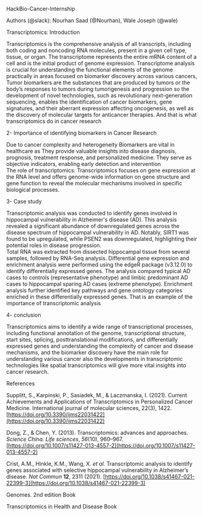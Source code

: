 HackBio-Cancer-Internship   
   
Authors (@slack): Nourhan Saad (@Nourhan), Wale Joseph (@wale)    
   
Transcriptomics: Introduction    
   
Transcriptomics is the comprehensive analysis of all transcripts, including both coding and noncoding RNA molecules, present in a given cell type, tissue, or organ. The transcriptome represents the entire mRNA content of a cell and is the initial product of genome expression. Transcriptome analysis is crucial for understanding the functional elements of the genome practically in areas focused on biomarker discovery across various cancers,    
Tumor biomarkers are the substances that are produced by tumors or the body’s responses to tumors during tumorigenesis and progression so the development of novel technologies, such as revolutionary next-generation sequencing, enables the identification of cancer biomarkers, gene signatures, and their aberrant expression affecting oncogenesis, as well as the discovery of molecular targets for anticancer therapies. And that is what transcriptomics do in cancer research 

2- Importance of identifying biomarkers in Cancer Research  

Due to cancer complexity and heterogeneity   Biomarkers are vital in healthcare as They provide valuable insights into disease diagnosis, prognosis, treatment response, and personalized medicine. They serve as objective indicators, enabling early detection and intervention    
The role of transcriptomics: Transcriptomics focuses on gene expression at the RNA level and offers genome-wide information on gene structure and gene function to reveal the molecular mechanisms involved in specific biological processes.    

3- Case study  

 Transcriptomic analysis was conducted to identify genes involved in hippocampal vulnerability in Alzheimer's disease (AD). This analysis revealed a significant abundance of downregulated genes across the disease spectrum of hippocampal vulnerability in AD. Notably, SIRT1 was found to be upregulated, while PSEN2 was downregulated, highlighting their potential roles in disease progression.    
 Total RNA was extracted from dissected hippocampal tissue from several samples, followed by RNA-Seq analysis. Differential gene expression and enrichment analysis were performed using the edgeR package (v3.12.0) to identify differentially expressed genes. The analysis compared typical AD cases to controls (representative phenotype) and limbic predominant AD cases to hippocampal sparing AD cases (extreme phenotype). Enrichment analysis further identified key pathways and gene ontology categories enriched in these differentially expressed genes. That is an example of the importance of transcriptomic analysis    
     
4- conclusion

Transcriptomics aims to identify a wide range of transcriptional processes, including functional annotation of the genome, transcriptional structure, start sites, splicing, posttranslational modifications, and differentially expressed genes and understanding the complexity of cancer and disease mechanisms, and the biomarker discovery have the main role for understanding various cancer also the developments in transcriptomic technologies like spatial transcriptomics will give more vital insights into cancer research.   
 

References 

Supplitt, S., Karpinski, P., Sasiadek, M., & Laczmanska, I. (2021). Current Achievements and Applications of Transcriptomics in Personalized Cancer Medicine. International journal of molecular sciences, 22(3), 1422\. [https://doi.org/10.3390/ijms22031422](https://doi.org/10.3390/ijms22031422) 

Dong, Z., & Chen, Y. (2013). Transcriptomics: advances and approaches. *Science China. Life sciences*, *56*(10), 960–967. [https://doi.org/10.1007/s11427-013-4557-2](https://doi.org/10.1007/s11427-013-4557-2) 

Crist, A.M., Hinkle, K.M., Wang, X. *et al.* Transcriptomic analysis to identify genes associated with selective hippocampal vulnerability in Alzheimer’s disease. *Nat Commun* **12**, 2311 (2021). [https://doi.org/10.1038/s41467-021-22399-3](https://doi.org/10.1038/s41467-021-22399-3) 

Genomes. 2nd edition Book 

Transcriptomics in Health and Disease Book 

 

 

